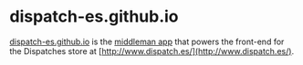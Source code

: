 # dispatch-es.github.io

[dispatch-es.github.io](https://github.com/dispatch-es/dispatch-es.github.io) is the [middleman app](http://middlemanapp.com/) that powers the front-end for the Dispatches store at [http://www.dispatch.es/](http://www.dispatch.es/).

